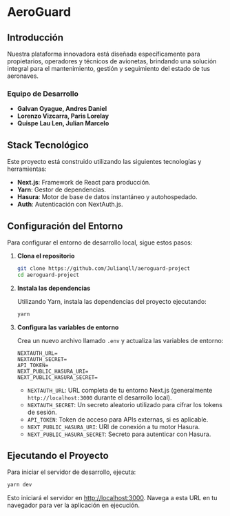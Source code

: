 # AeroGuard

## Introducción

Nuestra plataforma innovadora está diseñada específicamente para propietarios, operadores y técnicos de avionetas, brindando una solución integral para el mantenimiento, gestión y seguimiento del estado de tus aeronaves.

### Equipo de Desarrollo

- **Galvan Oyague, Andres Daniel**
- **Lorenzo Vizcarra, Paris Lorelay**
- **Quispe Lau Len, Julian Marcelo**

## Stack Tecnológico

Este proyecto está construido utilizando las siguientes tecnologías y herramientas:

- **Next.js**: Framework de React para producción.
- **Yarn**: Gestor de dependencias.
- **Hasura**: Motor de base de datos instantáneo y autohospedado.
- **Auth**: Autenticación con NextAuth.js.

## Configuración del Entorno

Para configurar el entorno de desarrollo local, sigue estos pasos:

1. **Clona el repositorio**

   ```bash
   git clone https://github.com/Julianqll/aeroguard-project
   cd aeroguard-project
   ```

2. **Instala las dependencias**

   Utilizando Yarn, instala las dependencias del proyecto ejecutando:

   ```bash
   yarn
   ```

3. **Configura las variables de entorno**

   Crea un nuevo archivo llamado `.env` y actualiza las variables de entorno:

   ```env
   NEXTAUTH_URL=
   NEXTAUTH_SECRET=
   API_TOKEN=
   NEXT_PUBLIC_HASURA_URI=
   NEXT_PUBLIC_HASURA_SECRET=
   ```

   - `NEXTAUTH_URL`: URL completa de tu entorno Next.js (generalmente `http://localhost:3000` durante el desarrollo local).
   - `NEXTAUTH_SECRET`: Un secreto aleatorio utilizado para cifrar los tokens de sesión.
   - `API_TOKEN`: Token de acceso para APIs externas, si es aplicable.
   - `NEXT_PUBLIC_HASURA_URI`: URI de conexión a tu motor Hasura.
   - `NEXT_PUBLIC_HASURA_SECRET`: Secreto para autenticar con Hasura.

## Ejecutando el Proyecto

Para iniciar el servidor de desarrollo, ejecuta:

```bash
yarn dev
```

Esto iniciará el servidor en [http://localhost:3000](http://localhost:3000). Navega a esta URL en tu navegador para ver la aplicación en ejecución.
